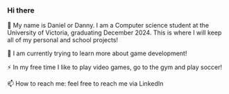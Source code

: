 ### Hi there 

👋 My name is Daniel or Danny. I am a Computer science student at the University of Victoria, graduating December 2024. This is where I will keep all of my personal and school projects!

🔭 I am currently trying to learn more about game development!

⚡ In my free time I like to play video games, go to the gym and play soccer!

📫 How to reach me: feel free to reach me via LinkedIn
